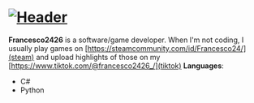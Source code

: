 # [![Header](https://user-images.githubusercontent.com/77923481/123505129-484ee580-d62b-11eb-868f-cbd6f6beaf14.png)](https://www.tiktok.com/@francesco2426_/)



**Francesco2426** is a software/game developer. When I'm not coding, I usually play games on [https://steamcommunity.com/id/Francesco24/](steam) and upload highlights of those on my [https://www.tiktok.com/@francesco2426_/](tiktok)
**Languages**: 
- C#
- Python
